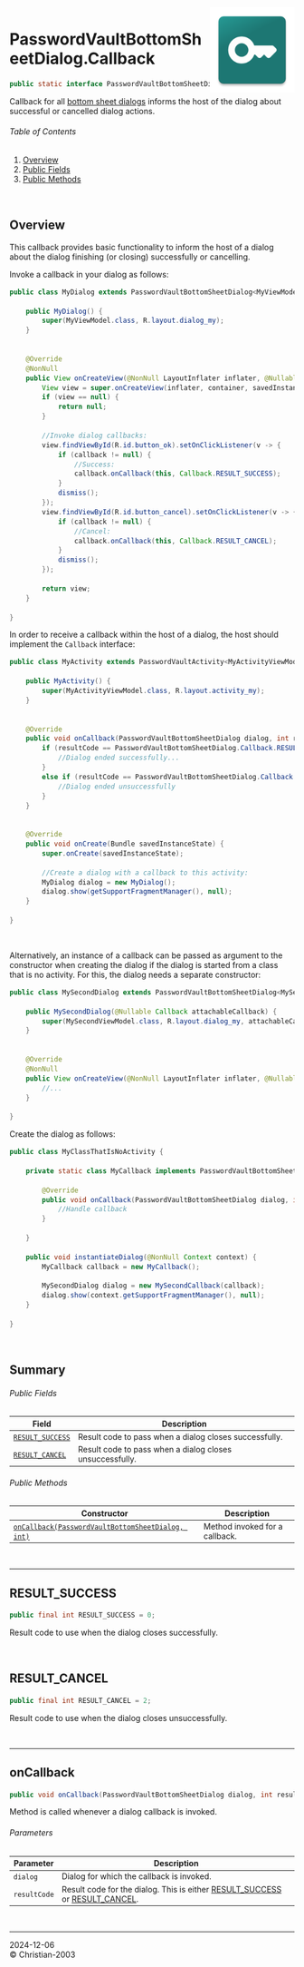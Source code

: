 <img src="../../img/icon.png" height="150" align="right"/>

# PasswordVaultBottomSheetDialog.Callback
```java
public static interface PasswordVaultBottomSheetDialog.Callback implements Serializable
```
Callback for all [bottom sheet dialogs](PasswordVaultBottomSheetDialog.md) informs the host of the dialog about successful or cancelled dialog actions.

###### Table of Contents
1. [Overview](#overview)
2. [Public Fields](#public-fields)
3. [Public Methods](#public-methods)

<br/>

## Overview
This callback provides basic functionality to inform the host of a dialog about the dialog finishing (or closing) successfully or cancelling.

Invoke a callback in your dialog as follows:
```java
public class MyDialog extends PasswordVaultBottomSheetDialog<MyViewModel> {

    public MyDialog() {
        super(MyViewModel.class, R.layout.dialog_my);
    }


    @Override
    @NonNull
    public View onCreateView(@NonNull LayoutInflater inflater, @Nullable ViewGroup container, @Nullable Bundle savedInstanceState) {
        View view = super.onCreateView(inflater, container, savedInstanceState);
        if (view == null) {
            return null;
        }

        //Invoke dialog callbacks:
        view.findViewById(R.id.button_ok).setOnClickListener(v -> {
            if (callback != null) {
                //Success:
                callback.onCallback(this, Callback.RESULT_SUCCESS);
            }
            dismiss();
        });
        view.findViewById(R.id.button_cancel).setOnClickListener(v -> {
            if (callback != null) {
                //Cancel:
                callback.onCallback(this, Callback.RESULT_CANCEL);
            }
            dismiss();
        });

        return view;
    }

}
```

In order to receive a callback within the host of a dialog, the host should implement the `Callback` interface:
```java
public class MyActivity extends PasswordVaultActivity<MyActivityViewModel> implements PasswordVaultBottomSheetDialog.Callback {

    public MyActivity() {
        super(MyActivityViewModel.class, R.layout.activity_my);
    }


    @Override
    public void onCallback(PasswordVaultBottomSheetDialog dialog, int resultCode) {
        if (resultCode == PasswordVaultBottomSheetDialog.Callback.RESULT_SUCCESS) {
            //Dialog ended successfully...
        }
        else if (resultCode == PasswordVaultBottomSheetDialog.Callback.RESULT_CANCEL) {
            //Dialog ended unsuccessfully
        }
    }


    @Override
    public void onCreate(Bundle savedInstanceState) {
        super.onCreate(savedInstanceState);

        //Create a dialog with a callback to this activity:
        MyDialog dialog = new MyDialog();
        dialog.show(getSupportFragmentManager(), null);
    }

}
```

<br/>

Alternatively, an instance of a callback can be passed as argument to the constructor when creating the dialog if the dialog is started from a class that is no activity. For this, the dialog needs a separate constructor:
```java
public class MySecondDialog extends PasswordVaultBottomSheetDialog<MySecondViewModel> {

    public MySecondDialog(@Nullable Callback attachableCallback) {
        super(MySecondViewModel.class, R.layout.dialog_my, attachableCallback);
    }


    @Override
    @NonNull
    public View onCreateView(@NonNull LayoutInflater inflater, @Nullable ViewGroup container, @Nullable Bundle savedInstanceState) {
        //...
    }

}
```

Create the dialog as follows:
```java
public class MyClassThatIsNoActivity {
    
    private static class MyCallback implements PasswordVaultBottomSheetDialog.Callback {

        @Override
        public void onCallback(PasswordVaultBottomSheetDialog dialog, int resultCode) {
            //Handle callback
        }

    }

    public void instantiateDialog(@NonNull Context context) {
        MyCallback callback = new MyCallback();

        MySecondDialog dialog = new MySecondCallback(callback);
        dialog.show(context.getSupportFragmentManager(), null);
    }

}
```


<br/>

## Summary

###### Public Fields
Field | Description
--- | ---
[`RESULT_SUCCESS`](#result_success) | Result code to pass when a dialog closes successfully.
[`RESULT_CANCEL`](#result_cancel) | Result code to pass when a dialog closes unsuccessfully.

###### Public Methods
Constructor | Description
--- | ---
[`onCallback(PasswordVaultBottomSheetDialog, int)`](#onCallback) | Method invoked for a callback.

<br/>

***

## RESULT_SUCCESS
```java
public final int RESULT_SUCCESS = 0;
```
Result code to use when the dialog closes successfully.

<br/>

## RESULT_CANCEL
```java
public final int RESULT_CANCEL = 2;
```
Result code to use when the dialog closes unsuccessfully.

<br/>

***

## onCallback
```java
public void onCallback(PasswordVaultBottomSheetDialog dialog, int resultCode)
```
Method is called whenever a dialog callback is invoked.

###### Parameters
Parameter | Description
--- | ---
`dialog` | Dialog for which the callback is invoked.
`resultCode` | Result code for the dialog. This is either [RESULT_SUCCESS](#result_success) or [RESULT_CANCEL](#result_cancel).

<br/>

***
2024-12-06  
&copy; Christian-2003
